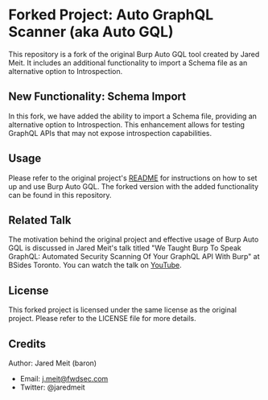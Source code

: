 # Forked Project: Auto GraphQL Scanner (aka Auto GQL)

This repository is a fork of the original Burp Auto GQL tool created by Jared Meit. It includes an additional functionality to import a Schema file as an alternative option to Introspection.

## New Functionality: Schema Import

In this fork, we have added the ability to import a Schema file, providing an alternative option to Introspection. This enhancement allows for testing GraphQL APIs that may not expose introspection capabilities.

## Usage

Please refer to the original project's [README](https://github.com/FWDSEC/burp-auto-gql) for instructions on how to set up and use Burp Auto GQL. The forked version with the added functionality can be found in this repository.

## Related Talk

The motivation behind the original project and effective usage of Burp Auto GQL is discussed in Jared Meit's talk titled "We Taught Burp To Speak GraphQL: Automated Security Scanning Of Your GraphQL API With Burp" at BSides Toronto. You can watch the talk on [YouTube](https://www.youtube.com/watch?v=mR8rLcUcqoU).

## License

This forked project is licensed under the same license as the original project. Please refer to the LICENSE file for more details.

## Credits
Author: Jared Meit (baron)
 - Email: j.meit@fwdsec.com
 - Twitter: @jaredmeit
